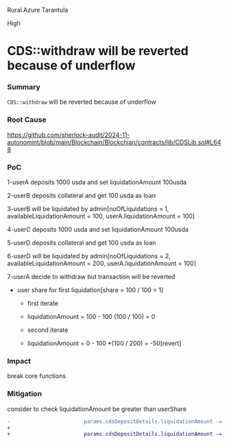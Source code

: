 Rural Azure Tarantula

High

# CDS::withdraw will be reverted because of underflow

### Summary
`CDS::withdraw` will be reverted because of underflow

### Root Cause

https://github.com/sherlock-audit/2024-11-autonomint/blob/main/Blockchain/Blockchian/contracts/lib/CDSLib.sol#L648

### PoC
1-userA deposits 1000 usda and set liquidationAmount 100usda

2-userB deposits collateral and get 100 usda as loan

3-userB will be liquidated by admin[noOfLiquidations = 1, availableLiquidationAmount = 100, userA.liquidationAmount = 100]

4-userC deposits 1000 usda and set liquidationAmount 100usda

5-userD deposits collateral and get 100 usda as loan

6-userD will be liquidated by admin[noOfLiquidations = 2, availableLiquidationAmount = 200, userA.liquidationAmount = 100]

7-userA decide to withdraw but transaction will be reverted
    
- user share for first liquidation[share = 100 / 100  = 1]
    
    - first iterate
    - liquidationAmount = 100 - 100 (100 / 100) = 0 

    - second iterate
    - liquidationAmount = 0 - 100 *(100 / 200) = -50[revert]


### Impact
break core functions

### Mitigation
consider to check liquidationAmount be greater than userShare
```diff
-                        params.cdsDepositDetails.liquidationAmount -= getUserShare(liquidationData.liquidationAmount, share);
+
+                        params.cdsDepositDetails.liquidationAmount -= liquidationAmount > getUserShare(liquidationData.liquidationAmount, share) ? getUserShare(liquidationData.liquidationAmount, share) : liquidationAmount;
```